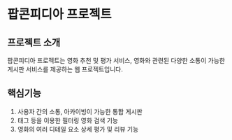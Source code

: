 # 팝콘피디아 프로젝트
## 프로젝트 소개
팝콘피디아 프로젝트는 영화 추천 및 평가 서비스, 영화와 관련된 다양한 소통이 가능한 게시판 서비스를 제공하는 웹 프로젝트입니다.

## 핵심기능
1. 사용자 간의 소통, 아카이빙이 가능한 통합 게시판
2. 태그 등을 이용한 필터링 영화 검색 기능
3. 영화의 여러 디테일 요소 상세 평가 및 리뷰 기능
